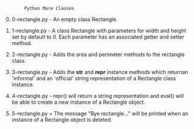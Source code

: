 			Python More Classes
0. 0-rectangle.py - An empty class Rectangle.

1. 1-rectangle.py - A class Rectangle with parameters for width and height set by default to 0. Each parameter has an associated getter and setter method.

2. 2-rectangle.py - Adds the area and perimeter methods to the rectangle class.

3. 3-rectangle.py - Adds the __str__ and __repr__ instance methods which returnan 'informal' and an 'official' string representation of a Rectangle class instance.

4. 4-rectangle.py - repr() will return a string representation and eval() will be able to create a new instance of a Rectangle object.

5. 5-rectangle.py = The message "Bye rectangle..." will be printed when an instance of a Rectangle object is deleted.
